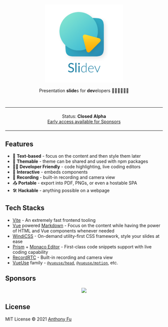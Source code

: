 <br>
<p align="center">
<a href="https://slidev.antfu.me" target="_blank">
<img src="./assets/logo-title.png" alt="Slidev" height="250" width="250"/>
</a>
</p>

<p align="center">
Presentation <b>slide</b>s for <b>dev</b>elopers 🧑‍💻👩‍💻👨‍💻
</p>

<br>

<p align="center">
<table>
<tbody>
<td align="center">
<img width="2000" height="0"><br>
Status: <b>Closed Alpha</b><br>
<a href="https://github.com/sponsors/antfu">Early access available for Sponsors</a><br>
<img width="2000" height="0">
</td>
</tbody>
</table>
</p>


## Features

- 📝 **Text-based** - focus on the content and then style them later
- 🎨 **Themable** - theme can be shared and used with npm packages
- 🧑‍💻 **Developer Friendly** - code highlighting, live coding editors
- 🤹 **Interactive** - embeds components 
- 🎥 **Recording** - built-in recording and camera view
- 📤 **Portable** - export into PDF, PNGs, or even a hostable SPA
- 🛠 **Hackable** - anything possible on a webpage

## Tech Stacks

- [Vite](https://vitejs.dev) - An extremely fast frontend tooling
- [Vue](https://v3.vuejs.org/) powered [Markdown](https://daringfireball.net/projects/markdown/syntax) - Focus on the content while having the power of HTML and Vue components whenever needed
- [WindiCSS](https://github.com/windicss/windicss) - On-demand utility-first CSS framework, style your slides at ease
- [Prism](https://github.com/PrismJS/prism) + [Monaco Editor](https://github.com/Microsoft/monaco-editor) - First-class code snippets support with live coding capability
- [RecordRTC](https://recordrtc.org) - Built-in recording and camera view
- [VueUse](https://vueuse.org) family - [`@vueuse/head`](https://github.com/vueuse/head), [`@vueuse/motion`](https://github.com/vueuse/motion), etc.

## Sponsors

<p align="center">
  <a href="https://cdn.jsdelivr.net/gh/antfu/static/sponsors.svg">
    <img src='https://cdn.jsdelivr.net/gh/antfu/static/sponsors.svg'/>
  </a>
</p>

## License

MIT License © 2021 [Anthony Fu](https://github.com/antfu)
